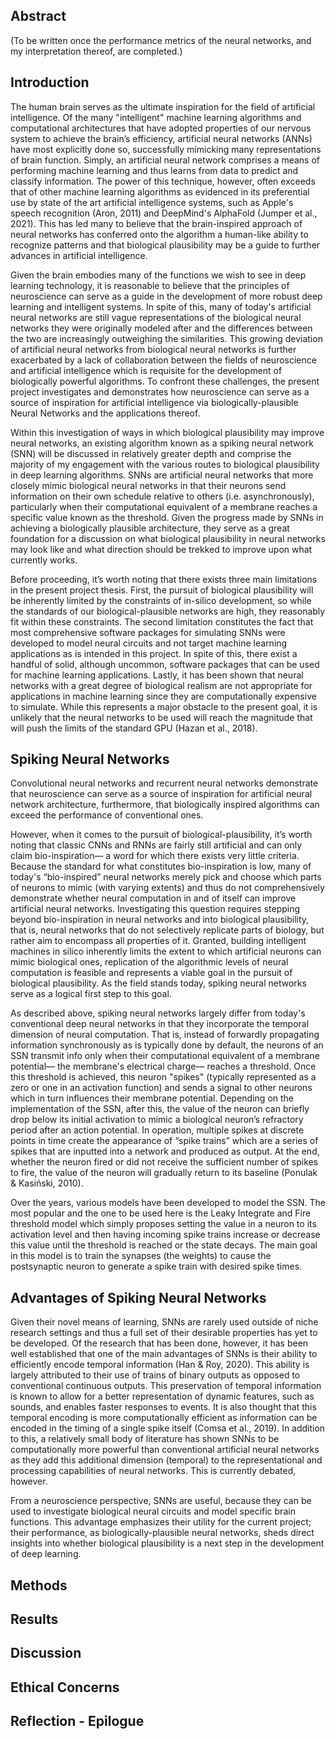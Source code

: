 ## Abstract

(To be written once the performance metrics of the neural networks, and my interpretation thereof, are completed.) 

## Introduction

The human brain serves as the ultimate inspiration for the field of artificial intelligence. Of the many "intelligent" machine learning algorithms and computational architectures that have adopted properties of our nervous system to achieve the brain’s efficiency, artificial neural networks (ANNs) have most explicitly done so, successfully mimicking many representations of brain function. Simply, an artificial neural network comprises a means of performing machine learning and thus learns from data to predict and classify information. The power of this technique, however, often exceeds that of other machine learning algorithms as evidenced in its preferential use by state of the art artificial intelligence systems, such as Apple's speech recognition (Aron, 2011) and DeepMind's AlphaFold (Jumper et al., 2021). This has led many to believe that the brain-inspired approach of neural networks has conferred onto the algorithm a human-like ability to recognize patterns and that biological plausibility may be a guide to further advances in artificial intelligence.

Given the brain embodies many of the functions we wish to see in deep learning technology, it is reasonable to believe that the principles of neuroscience can serve as a guide in the development of more robust deep learning and intelligent systems. In spite of this, many of today's artificial neural networks are still vague representations of the biological neural networks they were originally modeled after and the differences between the two are increasingly outweighing the similarities. This growing deviation of artificial neural networks from biological neural networks is further exacerbated by a lack of collaboration between the fields of neuroscience and artificial intelligence which is requisite for the development of biologically powerful algorithms. To confront these challenges, the present project investigates and demonstrates how neuroscience can serve as a source of inspiration for artificial intelligence via biologically-plausible Neural Networks and the applications thereof.

Within this investigation of ways in which biological plausibility may improve neural networks, an existing algorithm known as a spiking neural network (SNN) will be discussed in relatively greater depth and comprise the majority of my engagement with the various routes to biological plausibility in deep learning algorithms. SNNs are artificial neural networks that more closely mimic biological neural networks in that their neurons send information on their own schedule relative to others (i.e. asynchronously), particularly when their computational equivalent of a membrane reaches a specific value known as the threshold. Given the progress made by SNNs in achieving a biologically plausible architecture, they serve as a great foundation for a discussion on what biological plausibility in neural networks may look like and what direction should be trekked to improve upon what currently works. 

Before proceeding, it’s worth noting that there exists three main limitations in the present project thesis. First, the pursuit of biological plausibility will be inherently limited by the constraints of in-silico development, so while the standards of our biological-plausible networks are high, they reasonably fit within these constraints. The second limitation constitutes the fact that most comprehensive software packages for simulating SNNs were developed to model neural circuits and not target machine learning applications as is intended in this project. In spite of this, there exist a handful of solid, although uncommon, software packages that can be used for machine learning applications. Lastly, it has been shown that neural networks with a great degree of biological realism are not appropriate for applications in machine learning since they are computationally expensive to simulate. While this represents a major obstacle to the present goal, it is unlikely that the neural networks to be used will reach the magnitude that will push the limits of the standard GPU (Hazan et al., 2018).

## Spiking Neural Networks

Convolutional neural networks and recurrent neural networks demonstrate that neuroscience can serve as a source of inspiration for artificial neural network architecture, furthermore, that biologically inspired algorithms can exceed the performance of conventional ones.

However, when it comes to the pursuit of biological-plausibility, it’s worth noting that classic CNNs and RNNs are fairly still artificial and can only claim bio-inspiration— a word for which there exists very little criteria. Because the standard for what constitutes bio-inspiration is low, many of today's “bio-inspired” neural networks merely pick and choose which parts of neurons to mimic (with varying extents) and thus do not comprehensively demonstrate whether neural computation in and of itself can improve artificial neural networks. Investigating this question requires stepping beyond bio-inspiration in neural networks and into biological plausibility, that is, neural networks that do not selectively replicate parts of biology, but rather aim to encompass all properties of it. Granted, building intelligent machines in silico inherently limits the extent to which artificial neurons can mimic biological ones, replication of the algorithmic levels of neural computation is feasible and represents a viable goal in the pursuit of biological plausibility. As the field stands today, spiking neural networks serve as a logical first step to this goal.

As described above, spiking neural networks largely differ from today's conventional deep neural networks in that they incorporate the temporal dimension of neural computation. That is, instead of forwardly propagating information synchronously as is typically done by default, the neurons of an SSN transmit info only when their computational equivalent of a membrane potential— the membrane's electrical charge— reaches a threshold. Once this threshold is achieved, this neuron "spikes" (typically represented as a zero or one in an activation function) and sends a signal to other neurons which in turn influences their membrane potential. Depending on the implementation of the SSN, after this, the value of the neuron can briefly drop below its initial activation to mimic a biological neuron’s refractory period after an action potential. In operation, multiple spikes at discrete points in time create the appearance of “spike trains” which are a series of spikes that are inputted into a network and produced as output. At the end, whether the neuron fired or did not receive the sufficient number of spikes to fire, the value of the neuron will gradually return to its baseline (Ponulak & Kasiński, 2010). 

Over the years, various models have been developed to model the SSN. The most popular and the one to be used here is the Leaky Integrate and Fire threshold model which simply proposes setting the value in a neuron to its activation level and then having incoming spike trains increase or decrease this value until the threshold is reached or the state decays. The main goal in this model is to train the synapses (the weights) to cause the postsynaptic neuron to generate a spike train with desired spike times.
 
## Advantages of Spiking Neural Networks

Given their novel means of learning, SNNs are rarely used outside of niche research settings and thus a full set of their desirable properties has yet to be developed. Of the research that has been done, however, it has been well established that one of the main advantages of SNNs is their ability to efficiently encode temporal information (Han & Roy, 2020). This ability is largely attributed to their use of trains of binary outputs as opposed to conventional continuous outputs. This preservation of temporal information is known to allow for a better representation of dynamic features, such as sounds, and enables faster responses to events. It is also thought that this temporal encoding is more computationally efficient as information can be encoded in the timing of a single spike itself (Comsa et al., 2019). In addition to this, a relatively small body of literature has shown SNNs to be computationally more powerful than conventional artificial neural networks as they add this additional dimension (temporal) to the representational and processing capabilities of neural networks. This is currently debated, however. 

From a neuroscience perspective, SNNs are useful, because they can be used to investigate biological neural circuits and model specific brain functions. This advantage emphasizes their utility for the current project; their performance, as biologically-plausible neural networks, sheds direct insights into whether biological plausibility is a next step in the development of deep learning.

## Methods


## Results

## Discussion

## Ethical Concerns

## Reflection - Epilogue
